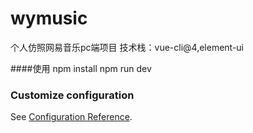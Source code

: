 # wymusic
个人仿照网易音乐pc端项目
技术栈：vue-cli@4,element-ui

####使用
npm install
npm run dev

### Customize configuration
See [Configuration Reference](https://cli.vuejs.org/config/).
